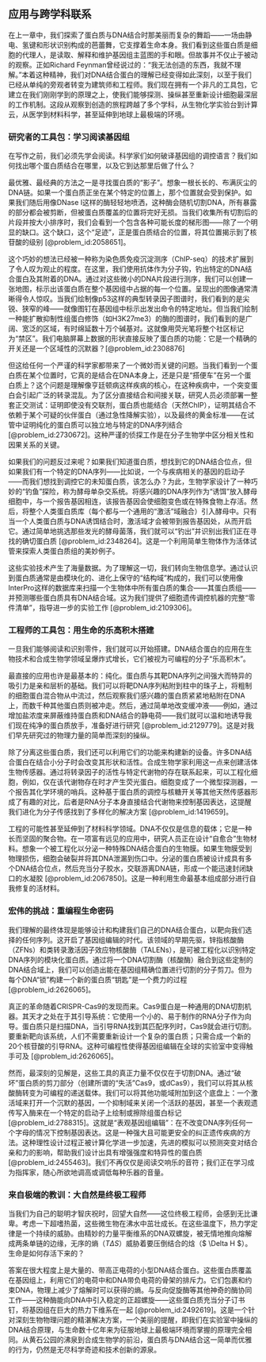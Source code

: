 ## 应用与跨学科联系

在上一章中，我们探索了蛋白质与DNA结合时那美丽而复杂的舞蹈——一场由静电、氢键和形状识别构成的芭蕾舞，它支撑着生命本身。我们看到这些蛋白质是细胞的代理人，是读取、解释和维护基因组主蓝图的手和眼。但故事并不仅止于被动的观察。正如Richard Feynman曾经说过的：“我无法创造的东西，我就不理解。”本着这种精神，我们对DNA结合蛋白的理解已经变得如此深刻，以至于我们已经从单纯的旁观者转变为建筑师和工程师。我们现在拥有一个非凡的工具包，它建立在我们刚刚学到的原理之上，使我们能够探测、操纵甚至重新设计细胞最深层的工作机制。这段从观察到创造的旅程跨越了多个学科，从生物化学实验台到计算云，从医学到材料科学，甚至延伸到地球上最极端的环境。

### 研究者的工具包：学习阅读基因组

在写作之前，我们必须先学会阅读。科学家们如何破译基因组的调控语言？我们如何找出哪个蛋白质结合在哪里，以及它到达那里后做了什么？

最优雅、最经典的方法之一是寻找蛋白质的“影子”。想象一根长长的、布满灰尘的DNA链。如果一个蛋白质正坐在某个特定的位置上，那个位置就会受到保护。如果我们随后用像DNase I这样的酶轻轻地喷洒，这种酶会随机切割DNA，所有暴露的部分都会被剪断，但被蛋白质覆盖的位置将完好无损。当我们收集所有切割后的片段并按大小排序时，我们会看到一个包含各种可能长度的梯形图——除了一个明显的缺口。这个缺口，这个“足迹”，正是蛋白质结合的位置，将其位置揭示到了核苷酸的级别 [@problem_id:2058651]。

这个巧妙的想法已经被一种称为染色质免疫沉淀测序（ChIP-seq）的技术扩展到了令人叹为观止的程度。在这里，我们使用抗体作为分子钩，钓出特定的DNA结合蛋白及其附着的DNA。通过对这些微小的DNA片段进行测序，我们可以创建一张地图，标示出该蛋白质在整个基因组中占据的每一个位置。呈现出的图像通常清晰得令人惊叹。当我们绘制像p53这样的典型转录因子图谱时，我们看到的是尖锐、狭窄的峰——就像图钉在基因组中标示出发出命令的特定地址。但当我们绘制一种能扩散抑制性组蛋白修饰（如H3K27me3）的酶的图谱时，我们看到的是广阔、宽泛的区域，有时绵延数十万个碱基对。这就像用荧光笔将整个社区标记为“禁区”。我们电脑屏幕上数据的形状直接反映了蛋白质的功能：它是一个精确的开关还是一个区域性的沉默器？[@problem_id:2308876]

但这给任何一个严谨的科学家都带来了一个微妙而关键的问题。当我们看到一个蛋白质在某个位置时，它真的是结合在DNA本身上，还是只是“搭便车”在另一个蛋白质上？这个问题是理解像亨廷顿病这样疾病的核心，在这种疾病中，一个突变蛋白会引起广泛的转录混乱。为了区分直接结合和间接关联，研究人员必须部署一整套正交测试：证明即使没有交联剂，蛋白质也能结合（天然ChIP），证明其结合不依赖于某个可疑的伙伴蛋白（通过急性降解实验），以及最终的黄金标准——在试管中证明纯化的蛋白质可以独立地与特定的DNA序列结合 [@problem_id:2730672]。这种严谨的侦探工作是在分子生物学中区分相关性和因果关系的关键。

如果我们的问题反过来呢？如果我们知道蛋白质，想找到它的DNA结合位点，但如果我们有一个特定的DNA序列——比如说，一个与疾病相关的基因的启动子——而我们想找到调控它的未知蛋白质，该怎么办？为此，生物学家设计了一种巧妙的“钓鱼”探险，称为酵母单杂交系统。将感兴趣的DNA序列作为“诱饵”放入酵母细胞中，与一个报告基因相连，该报告基因会使细胞变色或在特殊食物上存活。然后，将整个人类蛋白质库（每个都与一个通用的“激活”域融合）引入酵母中。只有当一个人类蛋白质与DNA诱饵结合时，激活域才会被带到报告基因处，从而开启它。通过简单地挑选那些发光的酵母菌落，我们就可以“钓出”并识别出我们正在寻找的确切蛋白质 [@problem_id:2348264]。这是一个利用简单生物体作为活体试管来探索人类蛋白质组的美妙例子。

这些实验技术产生了海量数据。为了理解这一切，我们转向生物信息学。通过认识到蛋白质通常是由模块化的、进化上保守的“结构域”构成的，我们可以使用像InterPro这样的数据库来扫描一个生物体中所有蛋白质的集合——其蛋白质组——并预测哪些蛋白质具有DNA结合域。这为我们提供了细胞遗传调控机器的完整“零件清单”，指导进一步的实验工作 [@problem_id:2109306]。

### 工程师的工具包：用生命的乐高积木搭建

一旦我们能够阅读和识别零件，我们就可以开始搭建。DNA结合蛋白的应用在生物技术和合成生物学领域呈爆炸式增长，它们被视为可编程的分子“乐高积木”。

最直接的应用也许是最基本的：纯化。蛋白质与其靶DNA序列之间强大而特异的吸引力是亲和层析的基础。我们可以将靶DNA序列粘附到柱中的珠子上，将粗制的细胞蛋白混合物从中流过，然后观察我们感兴趣的蛋白质紧紧地粘附在DNA上，而数千种其他蛋白质则被冲走。然后，通过简单地改变缓冲液——例如，通过增加盐浓度来屏蔽维持蛋白质和DNA结合的静电荷——我们就可以温和地诱导我们现在纯净的蛋白质放手，准备好进行研究 [@problem_id:2129779]。这是对我们早先研究过的物理力量的简单而深刻的操纵。

除了分离这些蛋白质，我们还可以利用它们的功能来构建新的设备。许多DNA结合蛋白在结合小分子时会改变其形状和活性。合成生物学家利用这一点来创建活体生物传感器。通过将转录因子的活性与特定代谢物的存在联系起来，可以工程化细胞，例如，仅在该代谢物存在时才产生荧光蛋白。细胞变成了一个微型探测器，一个报告其化学环境的哨兵。这种基于蛋白质的调控与核糖开关等其他天然传感器形成了有趣的对比，后者是RNA分子本身直接结合代谢物来控制基因表达，这提醒我们进化为分子传感找到了多样化的解决方案 [@problem_id:1419659]。

工程的可能性甚至延伸到了材料科学领域。DNA不仅仅是信息的载体；它是一种长而坚固的聚合物。在一项富有远见的应用中，研究人员正在设计“自愈合”生物材料。想象一个被工程化以分泌一种特殊DNA结合蛋白的生物膜。如果生物膜受到物理损伤，细胞会破裂并将其DNA泄漏到伤口中。分泌的蛋白质被设计成具有多个DNA结合位点，然后充当分子胶水，交联游离DNA链，形成一个能迅速封闭缺口的水凝胶 [@problem_id:2067850]。这是一种利用生命最基本组成部分进行自我修复的活材料。

### 宏伟的挑战：重编程生命密码

我们理解的最终体现是能够设计和构建我们自己的DNA结合蛋白，以靶向我们选择的任何序列。这开启了基因组编辑的时代。该领域的早期先驱，锌指核酸酶（ZFNs）和类转录激活因子效应物核酸酶（TALENs），是可被工程化以识别特定DNA序列的模块化蛋白质。通过将一个DNA切割酶（核酸酶）融合到这些定制的DNA结合域上，我们可以创造出能在基因组精确位置进行切割的分子剪刀。但为每个DNA“锁”构建一个新的蛋白质“钥匙”是一个费力的过程 [@problem_id:2626065]。

真正的革命随着CRISPR-Cas9的发现而来。Cas9蛋白是一种通用的DNA切割机器。其天才之处在于其引导系统：它使用一个小的、易于制作的RNA分子作为向导。蛋白质只是扫描DNA，当引导RNA找到其匹配序列时，Cas9就会进行切割。要重新靶向该系统，人们不需要重新设计一个复杂的蛋白质；只需合成一个新的20个核苷酸的引导RNA。这种可编程性使得基因组编辑在全球的实验室中变得触手可及 [@problem_id:2626065]。

然而，最深刻的见解是，这些工具的真正力量不仅仅在于切割DNA。通过“破坏”蛋白质的剪刀部分（创建所谓的“失活”Cas9，或dCas9），我们可以将其从核酸酶转变为可编程的递送载体。我们可以将其他功能域附加到这个底盘上：一个激活域来打开一个沉默的基因，一个抑制域来关闭一个活跃的基因，甚至一个表观遗传写入酶来在一个特定的启动子上绘制或擦除组蛋白标记 [@problem_id:2788315]。这就是“表观基因组编辑”：在不改变DNA序列任何一个字母的情况下控制基因表达。这是一种强大且可能更安全的纠正遗传疾病的方法。这种理性设计过程正被计算化学进一步加速，先进的模拟可以预测突变对结合亲和力的影响，帮助我们设计出具有增强强度和特异性的蛋白质 [@problem_id:2455463]。我们不再仅仅是阅读交响乐的音符；我们正在学习成为指挥家，随心所欲地调高或调低每种乐器的音量。

### 来自极端的教训：大自然是终极工程师

当我们为自己的聪明才智庆祝时，回望大自然——这位终极工程师，会感到无比谦卑。考虑一下超嗜热菌，这些微生物在沸水中茁壮成长。在这些温度下，热力学定律是一个持续的威胁。由精妙的力量平衡维系的DNA双螺旋，被无情地推向熔解成两条单链的边缘，无序的熵（$T\Delta S$）威胁着要压倒结合的焓（$ \Delta H $）。生命是如何存活下来的？

答案在很大程度上是大量的、带高正电荷的小型DNA结合蛋白。这些蛋白质覆盖在基因组上，利用它们的电荷中和DNA带负电荷的骨架的排斥力。它们包裹和约束DNA，物理上减少了熔解时可以获得的熵。与反向促旋酶等其他神奇的酶协同工作——这种酶能向DNA中引入稳定的正超螺旋——这些蛋白质充当分子订书钉，将基因组在巨大的热力下维系在一起 [@problem_id:2492619]。这是一个针对深刻生物物理问题的精湛解决方案，一个美丽的提醒，即我们在实验室中操纵的DNA结合原理，与生命数十亿年来为征服地球上最极端环境而掌握的原理完全相同。从黄石公园的沸泉到合成生物学的前沿，蛋白质与DNA结合这一简单而优雅的行为，仍然是无尽科学奇迹和技术创新的源泉。